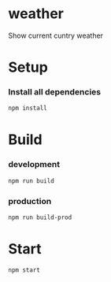 # weather
Show current cuntry weather
# Setup
### Install all dependencies
```bash
npm install
```
# Build
### development
```bash
npm run build
```
### production
```bash
npm run build-prod
```
# Start
```bash
npm start
```
